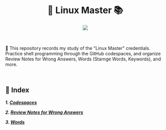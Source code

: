 <div align= "center">
    <h1> 🐧 Linux Master 📚</h1>
</div>

<div align= "center">
<img src="https://img.shields.io/badge/License-MIT-blue"/>
</div>
<br/>
<br/>

🐧 This repository records my study of the "Linux Master" credentials. Practice shell programming through the GitHub codespaces, and organize Review Notes for Wrong Answers, Words (Starnge Words, Keywords), and more.

<br/>

## 📃 Index

***1. [Codespaces](https://github.com/Linux-Master/Codespaces)***


***2. [Review Notes for Wrong Answers](https://github.com/minu-dev/Linux-Master/tree/main/Review%20Notes%20for%20Wrong%20Answers)***


***3. [Words](https://github.com/Linux-Master/Note)***
